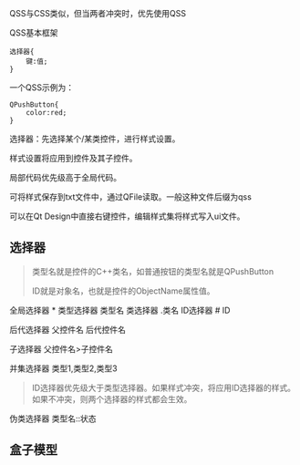 QSS与CSS类似，但当两者冲突时，优先使用QSS

QSS基本框架
```QSS
选择器{
	键:值;
}
```

一个QSS示例为：
```QSS
QPushButton{
	color:red;
}
```



选择器：先选择某个/某类控件，进行样式设置。

样式设置将应用到控件及其子控件。

局部代码优先级高于全局代码。

可将样式保存到txt文件中，通过QFile读取。一般这种文件后缀为qss

可以在Qt Design中直接右键控件，编辑样式集将样式写入ui文件。 

## 选择器

>类型名就是控件的C++类名，如普通按钮的类型名就是QPushButton
>
>ID就是对象名，也就是控件的ObjectName属性值。

全局选择器 \*
类型选择器 类型名
类选择器 \.类名
ID选择器 \# ID

后代选择器 父控件名 后代控件名

子选择器 父控件名>子控件名

并集选择器 类型1,类型2,类型3

> ID选择器优先级大于类型选择器。如果样式冲突，将应用ID选择器的样式。如果不冲突，则两个选择器的样式都会生效。

伪类选择器 类型名::状态

## 盒子模型


